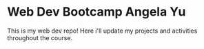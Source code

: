 # Web Dev Bootcamp Angela Yu

This is my web dev repo! Here i'll update my projects and activities throughout the course.
